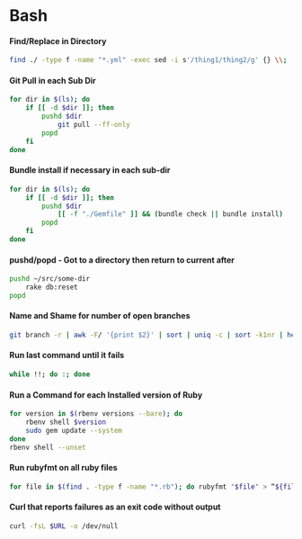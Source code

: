 # Bash

#### Find/Replace in Directory

```bash
find ./ -type f -name "*.yml" -exec sed -i s'/thing1/thing2/g' {} \\;
```

#### Git Pull in each Sub Dir

```bash
for dir in $(ls); do
    if [[ -d $dir ]]; then
        pushd $dir
            git pull --ff-only
        popd
    fi    
done
```

#### Bundle install if necessary in each sub-dir

```bash
for dir in $(ls); do
    if [[ -d $dir ]]; then
        pushd $dir
            [[ -f "./Gemfile" ]] && (bundle check || bundle install)
        popd
    fi    
done
```

#### pushd/popd - Got to a directory then return to current after

```bash
pushd ~/src/some-dir
    rake db:reset
popd
```

#### Name and Shame for number of open branches

```bash
git branch -r | awk -F/ '{print $2}' | sort | uniq -c | sort -k1nr | head
```

#### Run last command until it fails

```bash
while !!; do :; done
```

#### Run a Command for each Installed version of Ruby

```bash
for version in $(rbenv versions --bare); do
    rbenv shell $version
    sudo gem update --system
done
rbenv shell --unset
```

#### Run rubyfmt on all ruby files

```bash
for file in $(find . -type f -name "*.rb"); do rubyfmt "$file" > “${file}.tmp"; mv "${file}.tmp” “$file”; done
```

#### Curl that reports failures as an exit code without output

```bash
curl -fsL $URL -o /dev/null
```
